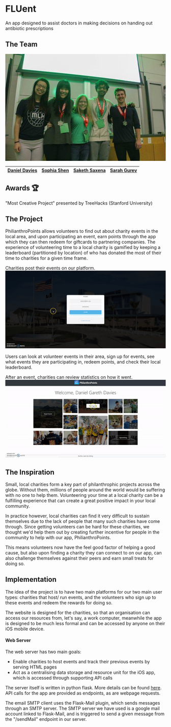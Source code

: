 # FLUent
An app designed to assist doctors in making decisions on handing out antibiotic prescriptions

## The Team
<html>
    <img src="https://github.com/Daniel-Davies/TreeHacks/blob/master/68565359_756639748124610_1220692214477225984_n.jpg" alt="Team Photo" width="550">
</html>  

|[Daniel Davies](https://github.com/Daniel-Davies)|[Sophia Shen](https://github.com/sophiaszy)| [Saketh Saxena](https://github.com/sakethsaxena) | [Sarah Gurev](https://www.linkedin.com/in/sarahgurev/)
|--|--|--|--| 

## Awards 🏆
"Most Creative Project" presented by TreeHacks (Stanford University)

## The Project

PhilianthroPoints allows volunteers to find out about charity events in the local area, and upon participating an event, earn points through the app which they can then redeem for giftcards to partnering companies. The experience of volunteering time to a local charity is gamified by keeping a leaderboard (partitioned by location) of who has donated the most of their time to charities for a given time frame.  

Charities post their events on our platform.  
<img src='https://github.com/Daniel-Davies/TreeHacks/blob/master/ezgif-2-d7a1da19f16c.gif' title='PhilanthroPoints App Walkthrough' width='' alt='PhilanthroPoints App Walkthrough' />

Users can look at volunteer events in their area, sign up for events, see what events they are participating in, redeem points, and check their local leaderboard.  

After an event, charities can review statistics on how it went.  
<img src='https://raw.githubusercontent.com/Daniel-Davies/SLOHacks2019/master/gifs/gif2.gif' title='PhilanthroPoints App Walkthrough' width='' alt='PhilanthroPoints App Walkthrough' />

## The Inspiration
Small, local charities form a key part of philanthrophic projects across the globe. Without them, millions of people around the world would be suffering with no one to help them. Volunteering your time at a local charity can be a fulfilling experience that can create a great positive impact in your local community.

In practice however, local charities can find it very difficult to sustain themselves due to the lack of people that many such charities have come through. Since getting volunteers can be hard for these charities, we thought we'd help them out by creating further incentive for people in the community to help with our app, PhilianthroPoints.

This means volunteers now have the feel good factor of helping a good cause, but also upon finding a charity they can connect to on our app, can also challenge themselves against their peers and earn small treats for doing so.

## Implementation

The idea of the project is to have two main platforms for our two main user types: charities that host/ run events, and the volunteers who sign up to these events and redeem the rewards for doing so. 

The website is designed for the charities, so that an organisation can access our resources from, let's say, a work computer, meanwhile the app is designed to be much less formal and can be accessed by anyone on their iOS mobile device.

#### Web Server

The web server has two main goals:

* Enable charities to host events and track their previous events by serving HTML pages
* Act as a centralising data storage and resource unit for the iOS app, which is accessed through supporting API calls

The server itself is written in python flask. More details can be found [here](http://flask.pocoo.org/). API calls for the app are provided as endpoints, as are webpage requests.

The email SMTP client uses the Flask-Mail plugin, which sends messages through an SMTP server. The SMTP server we have used is a google mail account linked to Flask-Mail, and is triggered to send a given message from the "/sendMail" endpoint in our server.
